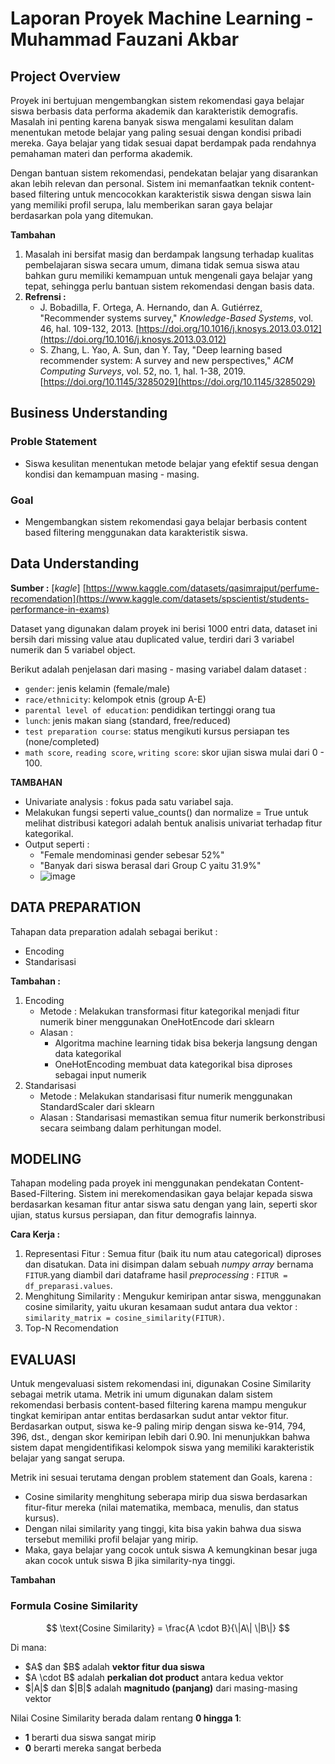 # Laporan Proyek Machine Learning - Muhammad Fauzani Akbar

## Project Overview
Proyek ini bertujuan mengembangkan sistem rekomendasi gaya belajar siswa berbasis data performa akademik dan karakteristik demografis. Masalah ini penting karena banyak siswa mengalami kesulitan dalam menentukan metode belajar yang paling sesuai dengan kondisi pribadi mereka. Gaya belajar yang tidak sesuai dapat berdampak pada rendahnya pemahaman materi dan performa akademik.

Dengan bantuan sistem rekomendasi, pendekatan belajar yang disarankan akan lebih relevan dan personal. Sistem ini memanfaatkan teknik content-based filtering untuk mencocokkan karakteristik siswa dengan siswa lain yang memiliki profil serupa, lalu memberikan saran gaya belajar berdasarkan pola yang ditemukan.

**Tambahan**
1. Masalah ini bersifat masig dan berdampak langsung terhadap kualitas pembelajaran siswa secara umum, dimana tidak semua siswa atau bahkan guru memiliki kemampuan untuk mengenali gaya belajar yang tepat, sehingga perlu bantuan sistem rekomendasi dengan basis data.
2. **Refrensi :**
   - J. Bobadilla, F. Ortega, A. Hernando, dan A. Gutiérrez, "Recommender systems survey," *Knowledge-Based Systems*, vol. 46, hal. 109-132, 2013. [https://doi.org/10.1016/j.knosys.2013.03.012](https://doi.org/10.1016/j.knosys.2013.03.012)
   - S. Zhang, L. Yao, A. Sun, dan Y. Tay, "Deep learning based recommender system: A survey and new perspectives," *ACM Computing Surveys*, vol. 52, no. 1, hal. 1-38, 2019. [https://doi.org/10.1145/3285029](https://doi.org/10.1145/3285029)

## Business Understanding

### Proble Statement
* Siswa kesulitan menentukan metode belajar yang efektif sesua dengan kondisi dan kemampuan masing - masing.

### Goal
* Mengembangkan sistem rekomendasi gaya belajar berbasis content based filtering menggunakan data karakteristik siswa.

## Data Understanding
**Sumber :** [*kagle*] [https://www.kaggle.com/datasets/qasimrajput/perfume-recomendation](https://www.kaggle.com/datasets/spscientist/students-performance-in-exams)

Dataset yang digunakan dalam proyek ini berisi 1000 entri data, dataset ini bersih dari missing value atau duplicated value, terdiri dari 3 variabel numerik dan 5 variabel object. 

Berikut adalah penjelasan dari masing - masing variabel dalam dataset :
* `gender`: jenis kelamin (female/male)
* `race/ethnicity`: kelompok etnis (group A-E)
* `parental level of education`: pendidikan tertinggi orang tua
* `lunch`: jenis makan siang (standard, free/reduced)
* `test preparation course`: status mengikuti kursus persiapan tes (none/completed)
* `math score`, `reading score`, `writing score`: skor ujian siswa mulai dari 0 - 100.

**TAMBAHAN**
* Univariate analysis : fokus pada satu variabel saja.
* Melakukan fungsi seperti value_counts() dan normalize = True untuk melihat distribusi kategori adalah bentuk analisis univariat terhadap fitur kategorikal.
* Output seperti :
  - "Female mendominasi gender sebesar 52%"
  - "Banyak dari siswa berasal dari Group C yaitu 31.9%"
  - ![image](https://github.com/user-attachments/assets/72eff71a-8fd0-4278-af0c-b69f7e5924f0)
 
## DATA PREPARATION
Tahapan data preparation adalah sebagai berikut :
- Encoding
- Standarisasi

**Tambahan :**
1. Encoding
   - Metode : Melakukan transformasi fitur kategorikal menjadi fitur numerik biner menggunakan OneHotEncode dari sklearn
   - Alasan :
     * Algoritma machine learning tidak bisa bekerja langsung dengan data kategorikal
     * OneHotEncoding membuat data kategorikal bisa diproses sebagai input numerik
2. Standarisasi
   - Metode : Melakukan standarisasi fitur numerik menggunakan StandardScaler dari sklearn
   - Alasan : Standarisasi memastikan semua fitur numerik berkonstribusi secara seimbang dalam perhitungan model.
  
## MODELING
Tahapan modeling pada proyek ini menggunakan pendekatan Content-Based-Filtering. Sistem ini merekomendasikan gaya belajar kepada siswa berdasarkan kesaman fitur antar siswa satu dengan yang lain, seperti skor ujian, status kursus persiapan, dan fitur demografis lainnya.

**Cara Kerja :**

1. Representasi Fitur : Semua fitur (baik itu num atau categorical) diproses dan disatukan. Data ini disimpan dalam sebuah *numpy array* bernama `FITUR`.yang diambil dari dataframe hasil *preprocessing* : `FITUR = df_preparasi.values`.
2. Menghitung Similarity : Mengukur kemiripan antar siswa, menggunakan cosine similarity, yaitu ukuran kesamaan sudut antara dua vektor : `similarity_matrix = cosine_similarity(FITUR)`.
3. Top-N Recomendation

## EVALUASI 
Untuk mengevaluasi sistem rekomendasi ini, digunakan Cosine Similarity sebagai metrik utama. Metrik ini umum digunakan dalam sistem rekomendasi berbasis content-based filtering karena mampu mengukur tingkat kemiripan antar entitas berdasarkan sudut antar vektor fitur.
Berdasarkan output, siswa ke-9 paling mirip dengan siswa ke-914, 794, 396, dst., dengan skor kemiripan lebih dari 0.90. Ini menunjukkan bahwa sistem dapat mengidentifikasi kelompok siswa yang memiliki karakteristik belajar yang sangat serupa.

Metrik ini sesuai terutama dengan problem statement dan Goals, karena :
* Cosine similarity menghitung seberapa mirip dua siswa berdasarkan fitur-fitur mereka (nilai matematika, membaca, menulis, dan status kursus).
* Dengan nilai similarity yang tinggi, kita bisa yakin bahwa dua siswa tersebut memiliki profil belajar yang mirip.
* Maka, gaya belajar yang cocok untuk siswa A kemungkinan besar juga akan cocok untuk siswa B jika similarity-nya tinggi.

**Tambahan**
### Formula Cosine Similarity

$$
\text{Cosine Similarity} = \frac{A \cdot B}{\|A\| \|B\|}
$$

Di mana:

* \$A\$ dan \$B\$ adalah **vektor fitur dua siswa**
* \$A \cdot B\$ adalah **perkalian dot product** antara kedua vektor
* \$|A|\$ dan \$|B|\$ adalah **magnitudo (panjang)** dari masing-masing vektor

Nilai Cosine Similarity berada dalam rentang **0 hingga 1**:

* **1** berarti dua siswa sangat mirip
* **0** berarti mereka sangat berbeda
